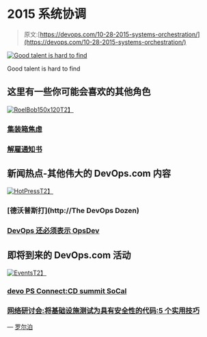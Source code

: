 # 2015 系统协调

> 原文:[https://devops.com/10-28-2015-systems-orchestration/](https://devops.com/10-28-2015-systems-orchestration/)

[![Good talent is hard to find](../Images/26571433ca13c00f92db76846ed70a6d.png)](https://devops.com/wp-content/uploads/2015/10/Orchestration.jpg)

Good talent is hard to find

## 这里有一些你可能会喜欢的其他角色

[![RoelBob150x120](../Images/7f836337e832448bfb5b618f2054b52d.png)T2】](https://devops.com/wp-content/uploads/2015/10/RoelBob150x120.jpg)

### [集装箱焦虑](https://devops.com/2015/10/26/roelbob-containers-angst/)

### [解雇通知书](https://devops.com/2015/10/23/roelbob-pink-slip-10-22-2015/)

## 新闻热点-其他伟大的 DevOps.com 内容

[![HotPress](../Images/6b474b76188b048a329497295651f3e1.png)T2】](https://devops.com/wp-content/uploads/2015/10/HotPress.png)

### [德沃普斯打](http://The DevOps Dozen)

### [DevOps 还必须表示 OpsDev](https://devops.com/2015/10/27/devops-must-also-mean-opsdev/ "Permalink to DevOps Must Also Mean OpsDev")

## 即将到来的 DevOps.com 活动

[![Events](../Images/f0e4b17f9e4feb264af15e875373c4d7.png)T2】](https://devops.com/wp-content/uploads/2015/10/Events-e1446084681530.jpg)

### [devo PS Connect:CD summit SoCal](https://devops.com/2015/10/28/devops-connect-cdsummit-socal/ "Permalink to DevOps Connect: cdSummit SoCal")

### [网络研讨会:将基础设施测试为具有安全性的代码:5 个实用技巧](https://devops.com/2015/10/07/webinar-testing-infrastructure-as-a-code-with-security-5-practical-tips/ "Permalink to Webinar: Testing Infrastructure as Code with Security: 5 Practical Tips")

— [罗尔泊](https://devops.com/author/breselman/)